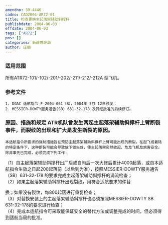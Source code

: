 ```yaml
---
amendno: 39-4446  
cadno: CAD2004-AR72-01  
title: 检查更换主起落架辅助斜撑杆  
publishdate: 2004-06-03  
effdate: 2004-06-03  
tags: ["AR72"]  
pns: []  
categories: 新疆管理局  
author: 庄丽  
---
```

  
### 适用范围  
所有ATR72-101/-102/-201/-202/-211/-212/-212A 型飞机。  
  
<!--more-->  
### 参考文件  
    1. DGAC 适航指令 F-2004-061（B），2004年 5月 12日颁发；  
    2. MESSIER-DOWTY服务通告(SB) 631-32-178 及其经批准的后续修订。  
  
### 原因、措施和规定     ATR机队曾发生两起主起落架辅助斜撑杆上臂断裂事件，而裂纹的出现和扩大是发生断裂的原因。  
    本适航指令所要求的强制措施旨在预防主起落架辅助斜撑杆上臂可能出现的断裂。在起飞或着陆的特定条件下，这种断裂可能会导致放下锁失效，使主起落架突然收起，危及飞机及旅客安全。  
    除非事先已完成，必须完成下列工作:  
   （1）自主起落架辅助斜撑杆出厂后或自昀后一次大修后累计4000起落，或自本适航指令生效之日起200起落前（以后到为准），按照MESSIER-DOWTY服务通告（SB）631-32-178 的要求完成主起落架辅助斜撑杆的涡流检查；  
   （2）如果主起落架辅助斜撑杆出现裂纹，用符合适航要求的件替  
  
换；如果没有裂纹，每800起落进行重复检查；  
   （3）对替换安装上的主起落架辅助斜撑杆也必须按照MESSIER-DOWTY SB 631-32-178的要求进行检查；  
   （4）完成本适航指令可采取能保证安全的替代方法或调整完成的时间，但必须得到适航当局的批准。  
  
